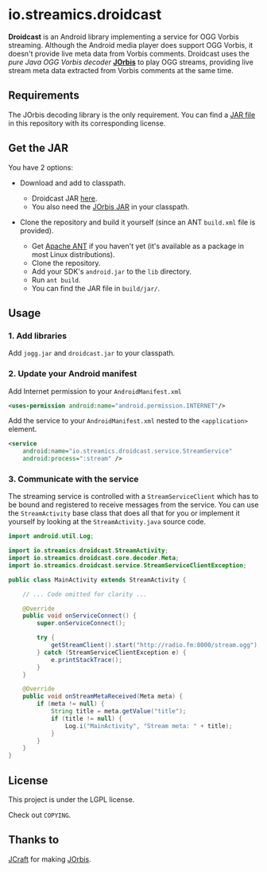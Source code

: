 # io.streamics.droidcast

**Droidcast** is an Android library implementing a service for OGG Vorbis
streaming. Although the Android media player does support OGG Vorbis, it
doesn't provide live meta data from Vorbis comments. Droidcast uses the
*pure Java OGG Vorbis decoder* **[JOrbis](http://www.jcraft.com/jorbis/)**
to play OGG streams, providing live stream meta data extracted from Vorbis
comments at the same time.

## Requirements

The JOrbis decoding library is the only requirement. You can find a
[JAR file](/lib) in this repository with its corresponding license.

## Get the JAR

You have 2 options:

* Download and add to classpath.
    * Droidcast JAR [here](/droidcast.jar).
    * You also need the [JOrbis JAR](/lib) in your classpath.

* Clone the repository and build it yourself (since an ANT `build.xml` file
  is provided).
    * Get [Apache ANT](http://ant.apache.org/) if you haven't yet (it's
      available as a package in most Linux distributions).
    * Clone the repository.
    * Add your SDK's `android.jar` to the `lib` directory.
    * Run `ant build`.
    * You can find the JAR file in `build/jar/`.

## Usage

### 1. Add libraries

Add `jogg.jar` and `droidcast.jar` to your classpath.

### 2. Update your Android manifest

Add Internet permission to your `AndroidManifest.xml`

```xml
<uses-permission android:name="android.permission.INTERNET"/>
```

Add the service to your `AndroidManifest.xml` nested to the `<application>`
element.

```xml
<service
    android:name="io.streamics.droidcast.service.StreamService"
    android:process=":stream" />
```

### 3. Communicate with the service

The streaming service is controlled with a `StreamServiceClient` which has to
be bound and registered to receive messages from the service. You can use the
`StreamActivity` base class that does all that for you or implement it
yourself by looking at the `StreamActivity.java` source code.

```java
import android.util.Log;

import io.streamics.droidcast.StreamActivity;
import io.streamics.droidcast.core.decoder.Meta;
import io.streamics.droidcast.service.StreamServiceClientException;

public class MainActivity extends StreamActivity {

    // ... Code omitted for clarity ...

    @Override
    public void onServiceConnect() {
        super.onServiceConnect();

        try {
            getStreamClient().start("http://radio.fm:8000/stream.ogg");
        } catch (StreamServiceClientException e) {
            e.printStackTrace();
        }
    }

    @Override
    public void onStreamMetaReceived(Meta meta) {
        if (meta != null) {
            String title = meta.getValue("title");
            if (title != null) {
                Log.i("MainActivity", "Stream meta: " + title);
            }
        }
    }
}
```

## License

This project is under the LGPL license.

Check out `COPYING`.

## Thanks to

[JCraft](http://www.jcraft.com/) for making
[JOrbis](http://www.jcraft.com/jorbis/).

